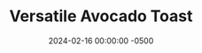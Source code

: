 ---
layout: post
title:  "Versatile Avocado Toast"
date:   2024-02-16 00:00:00 -0500
categories:
- Recipes
- Breakfast
permalink: /recipes/avocado-toast
image: /assets/Food/Breakfast/Avocado Toast/toast.jpg
ing: toast-ing
facts: toast-facts
Prep: 5
Rest: 
Cook: 5
Source1: 
Source2: 
tags: 
- whole wheat
- tomato
- guac
- salsa
- hummus
- bread
- air fry
- bagel
Description: Avocados were on sale at my grocery store, so now I'm officially a hipster. This avocado toast is simple, healthy, and can be topped with different vegetables such as tomatoes or roasted peppers to make it even better. It comes together in the time it takes to toast the bread, and will leave you full and feeling great 
Instructions: 
- In a toaster or air fryer, toast your bread to your liking<br><br>

- Meanwhile, in a medium bowl, mash your avocado until decently smooth (a little bit of chunks is okay). Pour in lemon, season, and mix<br><br>

- Spread the avocado on your toast, and optionally add some toppings. Good ideas are tomatoes, scrambled eggs, pickled onions, or roasted peppers. Be creative with it!
---